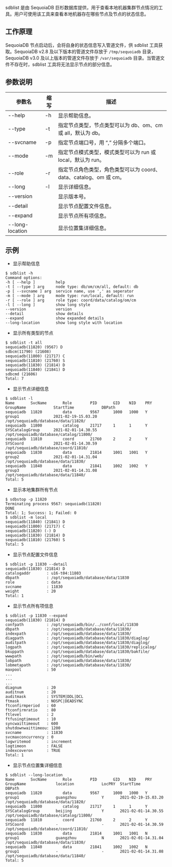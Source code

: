 sdblist 是由 SequoiaDB 巨杉数据库提供，用于查看本地机器集群节点情况的工具。用户可使用该工具来查看本地机器存在哪些节点及节点的状态信息。

## 工作原理

SequoiaDB 节点启动后，会将自身的状态信息写入管道文件，供 sdblist 工具获取。SequoiaDB v2.8 及以下版本的管道文件存放于 `/tmp/sequoiadb` 目录，SequoiaDB v3.0 及以上版本的管道文件存放于 `/var/sequoiadb` 目录。当管道文件不存在时，sdblist 工具将无法显示节点的部分信息。

## 参数说明

| 参数名          | 缩写 | 描述|
| ----            | ---- | ----|
| --help          | -h   | 显示帮助信息。|
| --type          | -t   | 指定节点类型，节点类型可以为 db、om、cm 或 all，默认为 db。|
| --svcname       | -p   | 指定节点端口号，用 “,” 分隔多个端口。|
| --mode          | -m   | 指定节点模式类型，模式类型可以为 run 或 local，默认为 run。|
| --role          | -r   | 指定节点角色类型，角色类型可以为 coord、data、catalog、om 或 cm。|
| --long          | -l   | 显示详细信息。|
| --version       |      | 显示版本号。|
| --detail        |      | 显示节点配置文件信息。|
| --expand        |      | 显示节点所有项信息。|
| --long-location |      | 显示位置集详细信息。|

## 示例

   - 显示帮助信息

   ```lang-bash 
   $ sdblist -h
   Command options:
   -h [ --help ]         help
   -t [ --type ] arg     node type: db/om/cm/all, default: db
   -p [ --svcname ] arg  service name, use ',' as seperator
   -m [ --mode ] arg     mode type: run/local, default: run
   -r [ --role ] arg     role type: coord/data/catalog/om/cm
   -l [ --long ]         show long style
   --version             version
   --detail              show details
   --expand              show expanded details
   --long-location       show long style with location
   ```

   - 显示所有类型的节点

   ```lang-bash
   $ sdblist -t all
   sequoiadb(11820) (9567) D
   sdbcm(11790) (21608) 
   sequoiadb(11800) (21717) C
   sequoiadb(11810) (21760) S
   sequoiadb(11830) (21814) D
   sequoiadb(11840) (21841) D
   sdbcmd (21606)
   Total: 7
   ```

   - 显示节点详细信息

   ```lang-bash
   $ sdblist -l
   Name       SvcName       Role        PID       GID    NID    PRY  GroupName            StartTime            DBPath
   sequoiadb  11820         data        9567      1000   1000   Y    group1               2021-02-19-15.03.20  /opt/sequoiadb/database/data/11820/
   sequoiadb  11800         catalog     21717     1      1      Y    SYSCatalogGroup      2021-02-01-14.30.55  /opt/sequoiadb/database/catalog/11800/
   sequoiadb  11810         coord       21760     2      2      Y    SYSCoord             2021-02-01-14.30.59  /opt/sequoiadb/database/coord/11810/
   sequoiadb  11830         data        21814     1001   1001   Y    group2               2021-02-01-14.31.04  /opt/sequoiadb/database/data/11830/
   sequoiadb  11840         data        21841     1002   1002   Y    group3               2021-02-01-14.31.08  /opt/sequoiadb/database/data/11840/
   Total: 5
   ```

   - 显示本地集群所有节点   

   ```lang-bash
   $ sdbstop -p 11820
   Terminating process 9567: sequoiadb(11820)
   DONE
   Total: 1; Success: 1; Failed: 0
   $ sdblist -m local
   sequoiadb(11840) (21841) D
   sequoiadb(11800) (21717) C
   sequoiadb(11820) (-) D
   sequoiadb(11830) (21814) D
   sequoiadb(11810) (21760) S
   Total: 5
   ```

   - 显示节点配置文件信息

   ```lang-bash
   $ sdblist -p 11830 --detail
   sequoiadb(11830) (21814) D
   catalogaddr       : u16-t04:11803
   dbpath            : /opt/sequoiadb/database/data/11830
   role              : data
   svcname           : 11830
   weight            : 20
   Total: 1
   ```

   - 显示节点所有项信息

   ```lang-bash
   $ sdblist -p 11830 --expand
   sequoiadb(11830) (21814) D
   confpath          : /opt/sequoiadb/bin/../conf/local/11830
   dbpath            : /opt/sequoiadb/database/data/11830/
   indexpath         : /opt/sequoiadb/database/data/11830/
   diagpath          : /opt/sequoiadb/database/data/11830/diaglog/
   auditpath         : /opt/sequoiadb/database/data/11830/diaglog/
   logpath           : /opt/sequoiadb/database/data/11830/replicalog/
   bkuppath          : /opt/sequoiadb/database/data/11830/bakfile/
   wwwpath           : /opt/sequoiadb/bin/web/
   lobpath           : /opt/sequoiadb/database/data/11830/
   lobmetapath       : /opt/sequoiadb/database/data/11830/
   maxpool           : 50
   ...
   ...
   ...
   diagnum           : 20
   auditnum          : 20
   auditmask         : SYSTEM|DDL|DCL
   ftmask            : NOSPC|DEADSYNC
   ftconfirmperiod   : 60
   ftconfirmratio    : 80
   ftlevel           : 2
   ftfusingtimeout   : 10
   syncwaittimeout   : 600
   shutdownwaittimeou: 1200
   svcname           : 11830
   svcmaxconcurrency : 0
   logwritemod       : increment
   logtimeon         : FALSE
   indexcoveron      : TRUE
   Total: 1
   ```

   - 显示节点位置集详细信息

   ```lang-bash
   $ sdblist --long-location
   Name       SvcName       Role        PID       GID    NID    PRY  GroupName             location            LocPRY  StartTime            DBPath
   sequoiadb  11820         data        9567      1000   1000   Y    group1                guangzhou           Y       2021-02-19-15.03.20  /opt/sequoiadb/database/data/11820/
   sequoiadb  11800         catalog     21717     1      1      Y    SYSCatalogGroup       beijing             Y       2021-02-01-14.30.55  /opt/sequoiadb/database/catalog/11800/
   sequoiadb  11810         coord       21760     2      2      Y    SYSCoord              -                   -       2021-02-01-14.30.59  /opt/sequoiadb/database/coord/11810/
   sequoiadb  11830         data        21814     1001   1001   N    group1                guangzhou           N       2021-02-01-14.31.04  /opt/sequoiadb/database/data/11830/
   sequoiadb  11840         data        21841     1002   1002   N    group1                -                   -       2021-02-01-14.31.08  /opt/sequoiadb/database/data/11840/
   Total: 5
   ```
